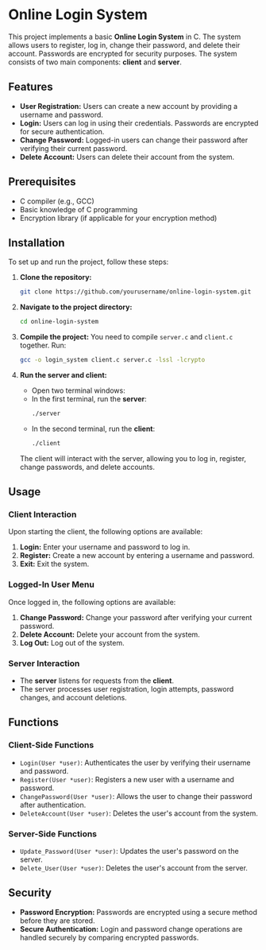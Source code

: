 # Online Login System

This project implements a basic **Online Login System** in C. The system allows users to register, log in, change their password, and delete their account. Passwords are encrypted for security purposes. The system consists of two main components: **client** and **server**.

## Features

- **User Registration:** Users can create a new account by providing a username and password.
- **Login:** Users can log in using their credentials. Passwords are encrypted for secure authentication.
- **Change Password:** Logged-in users can change their password after verifying their current password.
- **Delete Account:** Users can delete their account from the system.

## Prerequisites

- C compiler (e.g., GCC)
- Basic knowledge of C programming
- Encryption library (if applicable for your encryption method)

## Installation

To set up and run the project, follow these steps:

1. **Clone the repository:**
    ```bash
    git clone https://github.com/yourusername/online-login-system.git
    ```

2. **Navigate to the project directory:**
    ```bash
    cd online-login-system
    ```

3. **Compile the project:**
    You need to compile `server.c` and `client.c` together. Run:
    ```bash
    gcc -o login_system client.c server.c -lssl -lcrypto
    ```

4. **Run the server and client:**
   - Open two terminal windows:
   - In the first terminal, run the **server**:
     ```bash
     ./server
     ```
   - In the second terminal, run the **client**:
     ```bash
     ./client
     ```

   The client will interact with the server, allowing you to log in, register, change passwords, and delete accounts.

## Usage

### Client Interaction

Upon starting the client, the following options are available:

1. **Login:** Enter your username and password to log in.
2. **Register:** Create a new account by entering a username and password.
3. **Exit:** Exit the system.

### Logged-In User Menu

Once logged in, the following options are available:

1. **Change Password:** Change your password after verifying your current password.
2. **Delete Account:** Delete your account from the system.
3. **Log Out:** Log out of the system.

### Server Interaction

- The **server** listens for requests from the **client**.
- The server processes user registration, login attempts, password changes, and account deletions.

## Functions

### Client-Side Functions

- `Login(User *user)`: Authenticates the user by verifying their username and password.
- `Register(User *user)`: Registers a new user with a username and password.
- `ChangePassword(User *user)`: Allows the user to change their password after authentication.
- `DeleteAccount(User *user)`: Deletes the user's account from the system.

### Server-Side Functions

- `Update_Password(User *user)`: Updates the user's password on the server.
- `Delete_User(User *user)`: Deletes the user's account from the server.

## Security

- **Password Encryption:** Passwords are encrypted using a secure method before they are stored.
- **Secure Authentication:** Login and password change operations are handled securely by comparing encrypted passwords.
